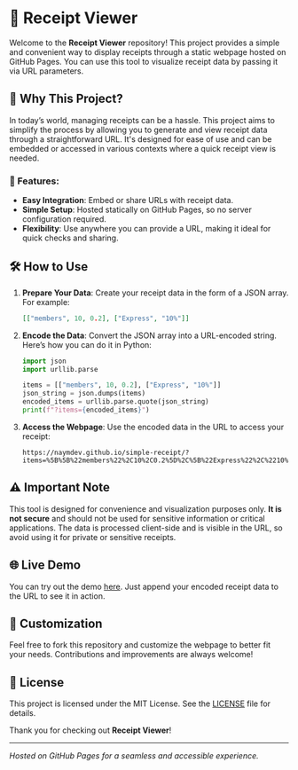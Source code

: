 # 📜 Receipt Viewer

Welcome to the **Receipt Viewer** repository! This project provides a simple and convenient way to display receipts through a static webpage hosted on GitHub Pages. You can use this tool to visualize receipt data by passing it via URL parameters.

## 📌 Why This Project?

In today’s world, managing receipts can be a hassle. This project aims to simplify the process by allowing you to generate and view receipt data through a straightforward URL. It's designed for ease of use and can be embedded or accessed in various contexts where a quick receipt view is needed.

### 🚀 Features:
- **Easy Integration**: Embed or share URLs with receipt data.
- **Simple Setup**: Hosted statically on GitHub Pages, so no server configuration required.
- **Flexibility**: Use anywhere you can provide a URL, making it ideal for quick checks and sharing.

## 🛠️ How to Use

1. **Prepare Your Data**: Create your receipt data in the form of a JSON array. For example:
    ```json
    [["members", 10, 0.2], ["Express", "10%"]]
    ```

2. **Encode the Data**: Convert the JSON array into a URL-encoded string. Here’s how you can do it in Python:
    ```python
    import json
    import urllib.parse

    items = [["members", 10, 0.2], ["Express", "10%"]]
    json_string = json.dumps(items)
    encoded_items = urllib.parse.quote(json_string)
    print(f"?items={encoded_items}")
    ```

3. **Access the Webpage**: Use the encoded data in the URL to access your receipt:
    ```
   https://naymdev.github.io/simple-receipt/?items=%5B%5B%22members%22%2C10%2C0.2%5D%2C%5B%22Express%22%2C%2210%25%22%5D%5D
    ```

## ⚠️ Important Note

This tool is designed for convenience and visualization purposes only. **It is not secure** and should not be used for sensitive information or critical applications. The data is processed client-side and is visible in the URL, so avoid using it for private or sensitive receipts.

## 🌐 Live Demo

You can try out the demo [here](https://naymdev.github.io/simple-receipt/). Just append your encoded receipt data to the URL to see it in action.

## 🧩 Customization

Feel free to fork this repository and customize the webpage to better fit your needs. Contributions and improvements are always welcome!

## 📄 License

This project is licensed under the MIT License. See the [LICENSE](LICENSE) file for details.

Thank you for checking out **Receipt Viewer**!

---

*Hosted on GitHub Pages for a seamless and accessible experience.*
